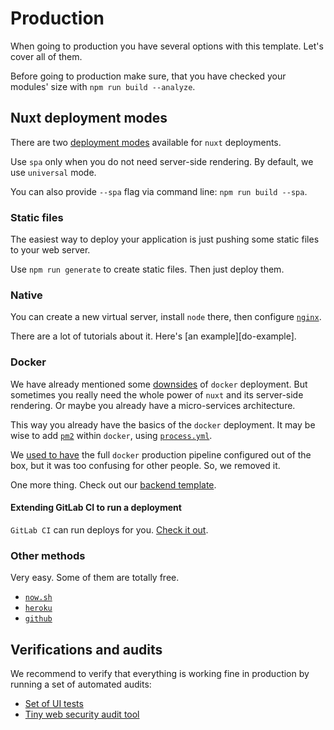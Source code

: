 # Production

When going to production you have several options with this template.
Let's cover all of them.

Before going to production make sure, 
that you have checked your modules' size with `npm run build --analyze`.

## Nuxt deployment modes

There are two [deployment modes](https://nuxtjs.org/api/configuration-mode/) 
available for `nuxt` deployments.

Use `spa` only when you do not need server-side rendering.
By default, we use `universal` mode.

You can also provide `--spa` flag via command line: `npm run build --spa`.

### Static files

The easiest way to deploy your application is just pushing some static files
to your web server.

Use `npm run generate` to create static files. Then just deploy them.

### Native 

You can create a new virtual server, install `node` there, 
then configure [`nginx`](https://nuxtjs.org/faq/nginx-proxy).

There are a lot of tutorials about it. Here's [an example][do-example].

### Docker

We have already mentioned some [downsides](docker.md#production) 
of `docker` deployment.
But sometimes you really need the whole power 
of `nuxt` and its server-side rendering.
Or maybe you already have a micro-services architecture.

This way you already have the basics of the `docker` deployment.
It may be wise to add [`pm2`](http://pm2.keymetrics.io/) within `docker`, 
using [`process.yml`][process.yml].

We [used to have][docker-pipeline] 
the full `docker` production pipeline configured out of the box, 
but it was too confusing for other people.
So, we removed it.

One more thing. Check out our [backend template](https://github.com/wemake-services/wemake-django-template). 

#### Extending GitLab CI to run a deployment

`GitLab CI` can run deploys for you. [Check it out](https://docs.gitlab.com/ee/ci/environments.html).

### Other methods

Very easy. Some of them are totally free. 

- [`now.sh`](https://nuxtjs.org/faq/now-deployment)
- [`heroku`](https://nuxtjs.org/faq/heroku-deployment)
- [`github`](https://nuxtjs.org/faq/github-pages)

## Verifications and audits

We recommend to verify that everything is working fine in production 
by running a set of automated audits:

- [Set of UI tests](https://uitest.com/)
- [Tiny web security audit tool](https://github.com/trailofbits/twa)

[do-exmaple]: https://www.digitalocean.com/community/tutorials/how-to-set-up-a-node-js-application-for-production-on-ubuntu-16-04
[docker-pipeline]: https://github.com/wemake-services/wemake-vue-template/blob/90197466fa17b9fb02a0936da04f5b0b53d2d054/template/docker/docker-compose.prod.yml
[process.yml]: http://pm2.keymetrics.io/docs/usage/application-declaration/
